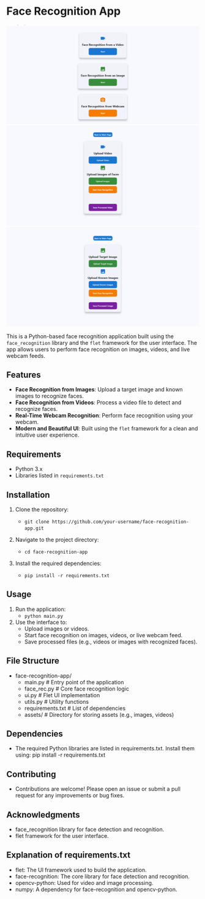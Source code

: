 # Face Recognition App

![First](screenshot.png)
![Video](screenshot2.png)
![Image](screenshot3.png)

This is a Python-based face recognition application built using the `face_recognition` library and the `flet` framework for the user interface. The app allows users to perform face recognition on images, videos, and live webcam feeds.

## Features
- **Face Recognition from Images**: Upload a target image and known images to recognize faces.
- **Face Recognition from Videos**: Process a video file to detect and recognize faces.
- **Real-Time Webcam Recognition**: Perform face recognition using your webcam.
- **Modern and Beautiful UI**: Built using the `flet` framework for a clean and intuitive user experience.

## Requirements
- Python 3.x
- Libraries listed in `requirements.txt`

## Installation
1. Clone the repository:
    - ``git clone https://github.com/your-username/face-recognition-app.git``

2. Navigate to the project directory:
    - ``cd face-recognition-app``

3. Install the required dependencies:
    - ``pip install -r requirements.txt``

## Usage
1. Run the application:
    - ``python main.py``
2. Use the interface to:
    - Upload images or videos.
    - Start face recognition on images, videos, or live webcam feed.
    - Save processed files (e.g., videos or images with recognized faces).

## File Structure
- face-recognition-app/
    - main.py                # Entry point of the application
    - face_rec.py    # Core face recognition logic
    - ui.py                  # Flet UI implementation
    - utils.py               # Utility functions
    - requirements.txt       # List of dependencies
    - assets/                # Directory for storing assets (e.g., images, videos)

## Dependencies
- The required Python libraries are listed in requirements.txt. Install them using:
    pip install -r requirements.txt

## Contributing
- Contributions are welcome! Please open an issue or submit a pull request for any improvements or bug fixes.

## Acknowledgments
- face_recognition library for face detection and recognition.
- flet framework for the user interface.

## Explanation of requirements.txt
- flet: The UI framework used to build the application.
- face-recognition: The core library for face detection and recognition.
- opencv-python: Used for video and image processing.
- numpy: A dependency for face-recognition and opencv-python.